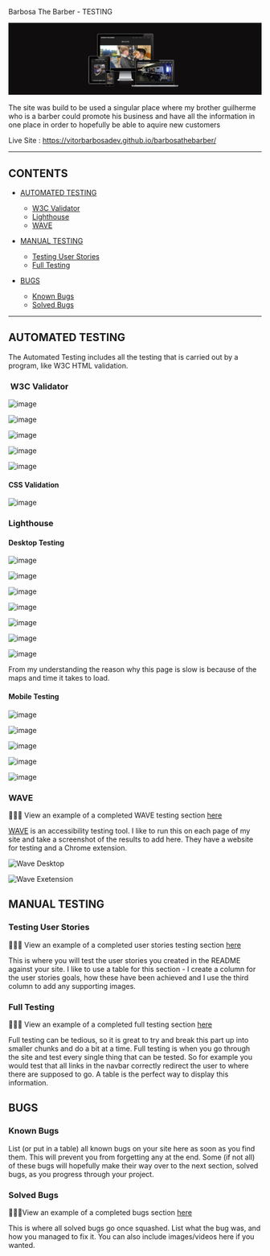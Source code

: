 
 Barbosa The Barber - TESTING
 
![Multi_Display_Example](assets/images/readmeimages/readme_mutipledisplaysphoto.png)

The site was build to be used a singular place where my brother guilherme who is a barber could promote his business and have all the information in one place in order to hopefully be able to aquire new customers 


Live Site : https://vitorbarbosadev.github.io/barbosathebarber/

---

## CONTENTS

* [AUTOMATED TESTING](#automated-testing)
  * [W3C Validator](#w3c-validator)
  * [Lighthouse](#lighthouse)
  * [WAVE](#wave)

* [MANUAL TESTING](#manual-testing)
  * [Testing User Stories](#testing-user-stories)
  * [Full Testing](#full-testing)

* [BUGS](#bugs)
  * [Known Bugs](#known-bugs)
  * [Solved Bugs](#solved-bugs)

---

## AUTOMATED TESTING

The Automated Testing includes all the testing that is carried out by a program, like W3C HTML validation.

###  W3C Validator


![image](https://github.com/VitorBarbosaDev/barbosathebarber/assets/46977318/f3fd97d8-9b01-4020-81ce-d4f0a1cb1d71)

![image](https://github.com/VitorBarbosaDev/barbosathebarber/assets/46977318/75d0d62d-7d9a-434a-8398-34032f027470)

![image](https://github.com/VitorBarbosaDev/barbosathebarber/assets/46977318/9c6ffc90-87ad-4602-ac92-e87973f94ad4)

![image](https://github.com/VitorBarbosaDev/barbosathebarber/assets/46977318/b0956e80-b92b-4aa4-98c0-6e88b18c09a9)

![image](https://github.com/VitorBarbosaDev/barbosathebarber/assets/46977318/f392ecbc-f530-477b-8e8f-8421fdc729b2)


#### **CSS Validation**

![image](https://github.com/VitorBarbosaDev/barbosathebarber/assets/46977318/71ad0561-8c46-4cd0-acd2-3642e8b88963)


### Lighthouse
#### Desktop Testing

![image](https://github.com/VitorBarbosaDev/barbosathebarber/assets/46977318/409eb545-28ac-4801-939f-0340e321b7f6)

![image](https://github.com/VitorBarbosaDev/barbosathebarber/assets/46977318/e4279f4a-a93c-4008-af7e-81801ee4ccfb)

![image](https://github.com/VitorBarbosaDev/barbosathebarber/assets/46977318/f6152ac7-f451-4678-b788-3666d64f5438)

![image](https://github.com/VitorBarbosaDev/barbosathebarber/assets/46977318/d7470fbc-74c8-4131-9388-86b80ec1b660)

![image](https://github.com/VitorBarbosaDev/barbosathebarber/assets/46977318/3236ce22-14dc-4d12-9b20-81f637b0e295)

![image](https://github.com/VitorBarbosaDev/barbosathebarber/assets/46977318/29c4ab16-3243-4f92-ab9c-b7d04e007abc)

![image](https://github.com/VitorBarbosaDev/barbosathebarber/assets/46977318/2227744f-69e0-471d-a813-ed9b47dae9ac)

From my understanding the reason why this page is slow is because of the maps and time it takes to load.

#### Mobile Testing

![image](https://github.com/VitorBarbosaDev/barbosathebarber/assets/46977318/fb50fd04-abbf-4b1a-8029-40ad57d0f6a9)

![image](https://github.com/VitorBarbosaDev/barbosathebarber/assets/46977318/3e16af80-abe8-449e-9997-95cabe18e3d9)

![image](https://github.com/VitorBarbosaDev/barbosathebarber/assets/46977318/92744831-8d23-4948-af1c-2cb72e840717)

![image](https://github.com/VitorBarbosaDev/barbosathebarber/assets/46977318/78362ffc-7271-445d-b4bc-856d6238ad77)

![image](https://github.com/VitorBarbosaDev/barbosathebarber/assets/46977318/c12aa3d5-fcb0-441e-a3d8-475bd48598b5)


### WAVE

👩🏻‍💻 View an example of a completed WAVE testing section [here](https://github.com/kera-cudmore/earth-day-hackathon-2022/blob/main/TESTING.md#WAVE)

[WAVE](https://wave.webaim.org/) is an accessibility testing tool. I like to run this on each page of my site and take a screenshot of the results to add here. They have a website for testing and a Chrome extension.

![Wave Desktop](documentation/milestone1-testing/wave-desktop.png)

![Wave Exetension](documentation/milestone1-testing/wqave-extension.png)

## MANUAL TESTING

### Testing User Stories

👩🏻‍💻 View an example of a completed user stories testing section [here](https://github.com/kera-cudmore/BookWorm/blob/main/TESTING.md#Testing-User-Stories)

This is where you will test the user stories you created in the README against your site. I like to use a table for this section - I create a column for the user stories goals, how these have been achieved and I use the third column to add any supporting images.

### Full Testing

👩🏻‍💻 View an example of a completed full testing section [here](https://github.com/kera-cudmore/TheQuizArms/blob/main/TESTING.md#Full-Testing)

Full testing can be tedious, so it is great to try and break this part up into smaller chunks and do a bit at a time. Full testing is when you go through the site and test every single thing that can be tested. So for example you would test that all links in the navbar correctly redirect the user to where there are supposed to go. A table is the perfect way to display this information.

## BUGS

### Known Bugs

List (or put in a table) all known bugs on your site here as soon as you find them. This will prevent you from forgetting any at the end. Some (if not all) of these bugs will hopefully make their way over to the next section, solved bugs, as you progress through your project.

### Solved Bugs

👩🏻‍💻View an example of a completed bugs section [here](https://github.com/kera-cudmore/BookWorm/blob/main/TESTING.md#BUGS)

This is where all solved bugs go once squashed. List what the bug was, and how you managed to fix it. You can also include images/videos here if you wanted.
